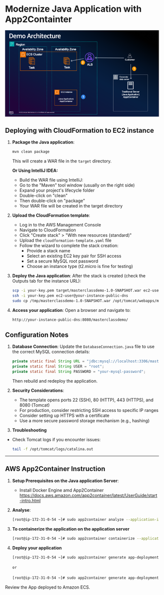 # Modernize Java Application with App2Containter

![Demo Architecture](./Getting-Started-Containers.png)



## Deploying with CloudFormation to EC2 instance

1. **Package the Java application**:

   ```bash
   mvn clean package
   ```

   This will create a WAR file in the `target` directory.

   **Or Using IntelliJ IDEA:**
   - Build the WAR file using IntelliJ:
   - Go to the "Maven" tool window (usually on the right side)
   - Expand your project's lifecycle folder
   - Double-click on "clean"
   - Then double-click on "package"
   - Your WAR file will be created in the target directory

2. **Upload the CloudFormation template**:
   - Log in to the AWS Management Console
   - Navigate to CloudFormation
   - Click "Create stack" > "With new resources (standard)"
   - Upload the `cloudformation-template.yaml` file
   - Follow the wizard to complete the stack creation:
     - Provide a stack name
     - Select an existing EC2 key pair for SSH access
     - Set a secure MySQL root password
     - Choose an instance type (t2.micro is fine for testing)

3. **Deploy the Java application**:
   After the stack is created (check the Outputs tab for the instance URL):

   ```bash
   scp -i your-key.pem target/masterclassdemo-1.0-SNAPSHOT.war ec2-user@your-instance-public-dns:/tmp/
   ssh -i your-key.pem ec2-user@your-instance-public-dns
   sudo cp /tmp/masterclassdemo-1.0-SNAPSHOT.war /opt/tomcat/webapps/masterclassdemo.war
   ```

4. **Access your application**:
   Open a browser and navigate to:

   ```bash
   http://your-instance-public-dns:8080/masterclassdemo/
   ```

## Configuration Notes

1. **Database Connection**:
   Update the `DatabaseConnection.java` file to use the correct MySQL connection details:

   ```java
   private static final String URL = "jdbc:mysql://localhost:3306/masterclassdb";
   private static final String USER = "root";
   private static final String PASSWORD = "your-mysql-password";
   ```

   Then rebuild and redeploy the application.

2. **Security Considerations**:
   - The template opens ports 22 (SSH), 80 (HTTP), 443 (HTTPS), and 8080 (Tomcat)
   - For production, consider restricting SSH access to specific IP ranges
   - Consider setting up HTTPS with a certificate
   - Use a more secure password storage mechanism (e.g., hashing)

3. **Troubleshooting**

- Check Tomcat logs if you encounter issues:

  ```bash
  tail -f /opt/tomcat/logs/catalina.out
  ```

---

## AWS App2Container Instruction


1. **Setup Prerequisites on the Java application Server**:

   - Install Docker Engine amd App2Container https://docs.aws.amazon.com/app2container/latest/UserGuide/start-intro.html

2. **Analyse**:

   ```bash
   [root@ip-172-31-0-54 ~]# sudo app2container analyze --application-id java-tomcat-2c086248
   ```

3. **To containerize the application on the application server**

   ```bash
   [root@ip-172-31-0-54 ~]# sudo app2container containerize --application-id java-tomcat-2c086248
   ```

4. **Deploy your application**

   ```bash
   [root@ip-172-31-0-54 ~]# sudo app2container generate app-deployment --application-id java-tomcat-2c086248

   or

   [root@ip-172-31-0-54 ~]# sudo app2container generate app-deployment --deploy --application-id java-tomcat-2c086248
   ```

Review the App deployed to Amazon ECS.
